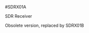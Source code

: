 <!--- PrjInfo ---> <!--- Please remove this line after manually editing --->
<!--- 00a56be08b96043df9e37d6aff7b6990 --->
<!--- Created:20170111-16:38: ---> 
<!--- Author:Mlab: ---> 
<!--- AuthorEmail:mlab@mlab.cz: ---> 
<!--- Tags:imported: ---> 
<!--- Ust:None: ---> 
<!--- Name:SDRX01A: --->
#SDRX01A 
<!--- LongName --->
SDR Receiver
<!--- ELongName ---> 

<!--- Lead --->
Obsolete version, replaced by SDRX01B
<!--- ELead ---> 


​
​
<!--- Description --->
<!--- EDescription --->
<!--- Content --->
<!--- EContent --->
            
